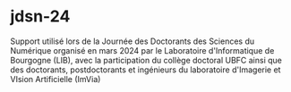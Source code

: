 # jdsn-24
Support utilisé lors de la Journée des Doctorants des Sciences du Numérique organisé en mars 2024 par le Laboratoire d'Informatique de Bourgogne (LIB), avec la participation du collège doctoral UBFC ainsi que des doctorants, postdoctorants et ingénieurs du laboratoire d'Imagerie et VIsion Artificielle (ImVia)
